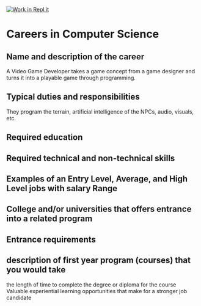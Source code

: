[![Work in Repl.it](https://classroom.github.com/assets/work-in-replit-14baed9a392b3a25080506f3b7b6d57f295ec2978f6f33ec97e36a161684cbe9.svg)](https://classroom.github.com/online_ide?assignment_repo_id=4640652&assignment_repo_type=AssignmentRepo)
# Careers in Computer Science
## Name and description of the career
A Video Game Developer takes a game concept from a game designer and turns it into a playable game through programming.

## Typical duties and responsibilities
They program the terrain, artificial intelligence of the NPCs, audio, visuals, etc. 
## Required education


## Required technical and non-technical skills
## Examples of an Entry Level, Average, and High Level jobs with salary Range
## College and/or universities that offers entrance into a related program 
## Entrance requirements
## description of first year program (courses) that you would take
the length of time to complete the degree or diploma for the course 
Valuable experiential learning opportunities that make for a stronger job candidate
